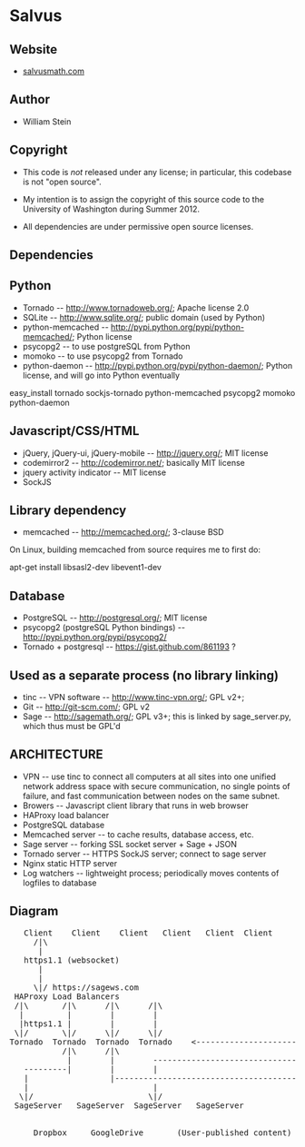 Salvus
======

Website
-------

   * [salvusmath.com](http://salvusmath.com)

Author
------

   * William Stein

Copyright
---------

   * This code is *not* released under any license; in particular,
     this codebase is not "open source".

   * My intention is to assign the copyright of this source code to
     the University of Washington during Summer 2012.

   * All dependencies are under permissive open source licenses.

Dependencies
------------

Python
------

   * Tornado -- http://www.tornadoweb.org/; Apache license 2.0
   * SQLite -- http://www.sqlite.org/; public domain (used by Python)
   * python-memcached -- http://pypi.python.org/pypi/python-memcached/; Python license
   * psycopg2 -- to use postgreSQL from Python
   * momoko -- to use psycopg2 from Tornado
   * python-daemon -- http://pypi.python.org/pypi/python-daemon/; Python license, and will go into Python eventually

easy_install tornado sockjs-tornado python-memcached psycopg2 momoko python-daemon

Javascript/CSS/HTML
-------------------

   * jQuery, jQuery-ui, jQuery-mobile -- http://jquery.org/; MIT license
   * codemirror2 -- http://codemirror.net/; basically MIT license
   * jquery activity indicator -- MIT license
   * SockJS

Library dependency
------------------

   * memcached -- http://memcached.org/; 3-clause BSD

On Linux, building memcached from source requires me to first do:

  apt-get install libsasl2-dev libevent1-dev  

Database
--------

   * PostgreSQL -- http://postgresql.org/; MIT license
   * psycopg2 (postgreSQL Python bindings) -- http://pypi.python.org/pypi/psycopg2/
   * Tornado + postgresql -- https://gist.github.com/861193 ?

Used as a separate process (no library linking)
-----------------------------------------------

   * tinc -- VPN software -- http://www.tinc-vpn.org/; GPL v2+; 
   * Git -- http://git-scm.com/; GPL v2
   * Sage -- http://sagemath.org/; GPL v3+;  this is linked by sage_server.py, which thus must be GPL'd
  

ARCHITECTURE
------------

  * VPN -- use tinc to connect all computers at all sites into one
            unified network address space with secure communication,
            no single points of failure, and fast communication
            between nodes on the same subnet.
  * Browers -- Javascript client library that runs in web browser
  * HAProxy load balancer 
  * PostgreSQL database
  * Memcached server -- to cache results, database access, etc.
  * Sage server -- forking SSL socket server + Sage + JSON
  * Tornado server -- HTTPS SockJS server; connect to sage server
  * Nginx static HTTP server
  * Log watchers -- lightweight process; periodically moves contents of logfiles to database


Diagram
-------
<pre>
   Client    Client    Client   Client   Client  Client
     /|\
      |
   https1.1 (websocket)
      |
      |
     \|/ https://sagews.com
 HAProxy Load Balancers                      
 /|\       /|\      /|\      /|\
  |         |        |        |                                                    (Backups)
  |https1.1 |        |        |                                     
 \|/       \|/      \|/      \|/                                      Memcached
Tornado  Tornado  Tornado  Tornado    <--------------------------->   PostgreSQL   (+Slave PostgreSQL)
           /|\      /|\                                                  /|\
            |        |        ------------------------------------------> |
   ---------|        |        |                                          \|/
   |                 |-----------------------------------------------> Log Processes
   |                          |
  \|/                        \|/
 SageServer   SageServer  SageServer   SageServer


     Dropbox     GoogleDrive       (User-published content)
</pre>